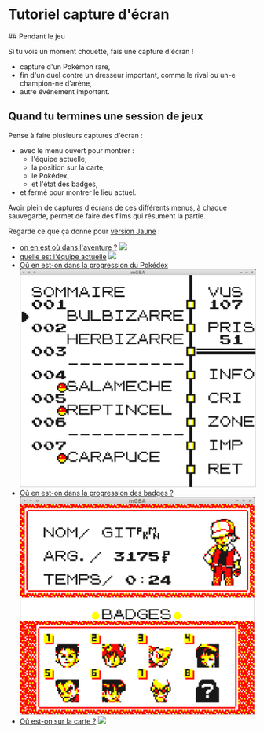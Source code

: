 # Tutoriel capture d'écran

## Pendant le jeu

Si tu vois un moment chouette, fais une capture d'écran !

- capture d'un Pokémon rare,
- fin d'un duel contre un dresseur important, comme le rival ou un-e champion-ne d'arène,
- autre événement important.

## Quand tu termines une session de jeux

Pense à faire plusieurs captures d'écran :

- avec le menu ouvert pour montrer :
  + l'équipe actuelle,
  + la position sur la carte,
  + le Pokédex,
  + et l'état des badges,
- et fermé pour montrer le lieu actuel.

Avoir plein de captures d'écrans de ces différents menus, à chaque sauvegarde, permet de faire des films qui résument la partie.

Regarde ce que ça donne pour [version Jaune](https://github.com/Pokemon-via-GitHub-contre-Covid-2020-fr/Version-Jaune/) :

- [on en est où dans l'aventure ?](https://github.com/Pokemon-via-GitHub-contre-Covid-2020-fr/Version-Jaune/#o%C3%B9-est-on-dans-le-jeu-)
  ![](https://raw.githubusercontent.com/Pokemon-via-GitHub-contre-Covid-2020-fr/Version-Jaune/master/gifs/world.gif)
- [quelle est l'équipe actuelle](https://github.com/Pokemon-via-GitHub-contre-Covid-2020-fr/Version-Jaune/#quelle-est-l%C3%A9quipe-actuelle-)
  ![](https://raw.githubusercontent.com/Pokemon-via-GitHub-contre-Covid-2020-fr/Version-Jaune/master/gifs/teams.gif)
- [Où en est-on dans la progression du Pokédex](https://github.com/Pokemon-via-GitHub-contre-Covid-2020-fr/Version-Jaune/#o%C3%B9-en-est-on-dans-la-progression-du-pok%C3%A9dex)
  ![](https://raw.githubusercontent.com/Pokemon-via-GitHub-contre-Covid-2020-fr/Version-Jaune/master/gifs/pokedex.gif)
- [Où en est-on dans la progression des badges ?](https://github.com/Pokemon-via-GitHub-contre-Covid-2020-fr/Version-Jaune/#o%C3%B9-en-est-on-dans-la-progression-des-badges-)
  ![](https://raw.githubusercontent.com/Pokemon-via-GitHub-contre-Covid-2020-fr/Version-Jaune/master/gifs/badges.gif)
- [Où est-on sur la carte ?](https://github.com/Pokemon-via-GitHub-contre-Covid-2020-fr/Version-Jaune/#o%C3%B9-est-on-sur-la-carte-)
  ![](https://raw.githubusercontent.com/Pokemon-via-GitHub-contre-Covid-2020-fr/Version-Jaune/master/gifs/maps.gif)